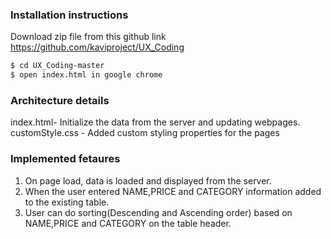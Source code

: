 ### Installation instructions

Download zip file from this github link https://github.com/kaviproject/UX_Coding
```sh
$ cd UX_Coding-master
$ open index.html in google chrome
```

### Architecture details

index.html- Initialize the data from the server and updating webpages.<br/>
customStyle.css - Added custom styling properties for the pages<br/>

### Implemented fetaures

1. On page load, data is loaded and displayed from the server.
1. When the user entered NAME,PRICE and CATEGORY information added to the existing table.
1. User can do sorting(Descending and Ascending order) based on NAME,PRICE and CATEGORY on the table header.




